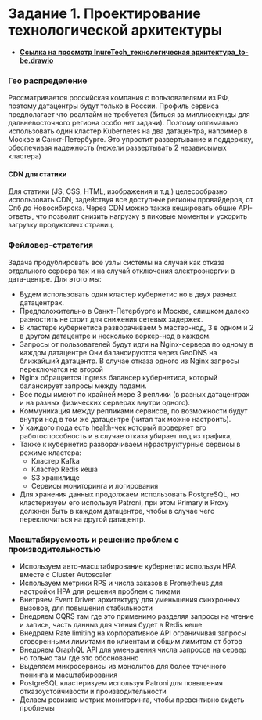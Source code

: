 # Задание 1. Проектирование технологической архитектуры

- **[Ссылка на просмотр InureTech_технологическая архитектура_to-be.drawio](https://viewer.diagrams.net/?tags=%7B%7D&lightbox=1&highlight=0000ff&edit=_blank&layers=1&nav=1&title=InureTech_%D1%82%D0%B5%D1%85%D0%BD%D0%BE%D0%BB%D0%BE%D0%B3%D0%B8%D1%87%D0%B5%D1%81%D0%BA%D0%B0%D1%8F%20%D0%B0%D1%80%D1%85%D0%B8%D1%82%D0%B5%D0%BA%D1%82%D1%83%D1%80%D0%B0_to-be.drawio#R%3Cmxfile%3E%3Cdiagram%20name%3D%22to-be%22%20id%3D%22-FQbQIRzEgXYEJ3rUFKh%22%3E7T1Zc%2BI6s78mVfd7mJRXlkfAJnGCbfaEvBEWA2bJsMTLr7%2FdLdkYMJlkJmSW43NqAsiSLLV6U6u7dSVXFv7Nuv8yMVfD0fxKEob%2BlaxdSZIiiAp8YEnASqSCmmMlzno6ZGXivqA1DUe8UOClu%2BlwtDmouF2t5tvpy2HhYLVcjgbbg7L%2Ber3yDquNV%2FPDt770ndFJQWvQn5%2BWPkyH2wkrLUj5ffntaOpMojeLuSJ7suhHlflMNpP%2BcOUlimT9Sq6sV6st%2B7bwK6M5Qi%2BCC2tXPfM0Hth6tNy%2Bp8FUt76tC%2FVvw1JuNNOdgfFULX%2BT%2BNi2QTTh183QNzT4rl7J5fF0Pq%2Bs5qs1%2FF6ullCl7Kz7wym88qh4s12v3NFx4Ut%2FMF067dULlH2T9yXl1Xa7WhwV1kbj7VFRk0OWyl5W0%2BWWllMtX6kwxPK8%2Fzyal%2FsD11mvdsvh0dupbISzF%2BDXZLuYw1cRvnqT6XbUgjfglD1AXCg7hSYH8OtovR35iSIO3ZvRajHargOowp%2Fm%2BUJzVBcllf329nij5Dk9TBI4Iwm8YZ%2FjqhN3vV9O%2BMJX9AOrywfw2p%2Fv%2BOqeLDdC7uV08m8hCye1%2FnPUh%2FBuSCVBkZNOQSFG8Pl0UMjnET33MUSf9F%2Bwh812tBxM5%2F%2F32rWGmmI41bog1s0XY7ERlxscq1Qt6y%2FdqnKf6xR38EtbVe%2F8%2BnC2wJkIysDOqYOyZkkvK%2FHWfHCtfun1tWxXvzf14mrmPHzf9ZyZITTC5q3VcqRCaSm2J4PNszWt3Obu16%2BeJxVtYXSjh1V1V%2FHmo3rh%2B7IcPHhDV%2FIezJe2U7C1RaHQnnuTxu2sNFtOK%2FXFfbFfqTcmk8VE7DUH5veJ8lRbTDvru%2B%2FCYpUPX3ZO%2Fn7UbqykzkvJXQzvqoWXp1k9X6%2FPnyulhVLvh%2BunRiu%2F6IdP3uJKKvvV4utmHXS1h3ahuHKtV6e3njy17SU8q8M%2F%2Ba4iqaZvFoIBwOx%2FJ4ziSpJV4Kbj8d%2FOLd6kv3ezkG%2BifMhElFMeIqkphFO4FAuJuOAbLCSiiOmCZGkZpzsFCVpDeNdXm%2Bl2ulrC82e%2BjOcWAnBhTP8l%2BijNpw623SJSlPubFybjx1Mfl6pMryxFpUJUAt%2BH%2FW3%2FSi6xn1J18%2BogtsKiSpX6rSU9BWXl%2BcHfDUJh2r9tCgNt9VqTh%2FIwUGUzUF8Hi8GrOSt5ZqUYDheDqXE7fHm6ba7qLSM0p4bTv%2Bm%2BPEkTIfo9XMznQ%2BHudaQJU7NS8gzNDOjftLzoP%2Fibeutu9yypc2OmLAx5MrFD3%2Bs9NlfGTaNouALU16VGWHKsQPGtmSlYlZJcm%2BmSGTYEQys5ZrvnmLoZWBVFMcOeRGWhkawP4yj5lmviZ6KeIdRmTmjNelSf%2BgnvtKN23kG9CvQzX02Nm6eX5xuvaExN0Zw5QdPtTWvh8fipznaw7G6e2sL06fFp%2Frwouk8Vw%2BlJ%2FsugIgbDB38O858PF12AQdMFmLjw2zLbxs7USqrdgvcJjm9XFNVu62oj1BUYi2S2Xcec6VCnpwB8EB4KK2tgO2DeulibdbxkGbQNoW1gaQf1Amgb2lrUn8PLSh6VtQdUrx2VYX%2FtYb%2FddqBcD%2Bx2A38bZhvblhS7AwytpUC9kgr9qLVZL7CCEpYp0DeUGdiPYsK8zKmiWjMDy2BcHclkbUVoG7CykmTBupkVJYS5B6wtzBMI0IZ6ACPsO8D3wTiDRujsYN1CM9RhTO7O1jqw1iWAl%2B6bM1OE8cD3hmjNXAfgCW0M1cL1DOC7Vn1g88Ixu6rJ5mmYM2NntwH%2BHTOA8co2zAnG4cHY2LsrimyFLp8XzAHmRX2zsnheMF7fbhvR%2FCUb3gtlqqm5EZw8atti68zWFGis2%2FMt8YXwwW734HkJ6jZChBGspw%2Fr6eF8zHZpx9tBWQn7hTJzZ4aOxMv4ej4Z8dx1k8EG6AvqAI53BKAphA3QVinAMZpIC4Rj7s6CNbXapoNrjTCB9mxtNAdxEGACZQQ3HeriWsMatJEuk2sN%2FWgmjO%2FOiOfUxfl1oHyA%2BK4g%2FHF%2BLYbDgTWba%2FR81pOTzxmOOz7O1SYcMDyic4ChRbBwkT4keBe1BxpXzADh5yJ9B2zOrgrz4%2FBrCIhvFtGay2EJ74L1S5SFhNPsPYAPDZWNoyQTrU7jelIrphkcP9Bz21SwjonrPiXYAs32oK6zwzamhjzoFA4PrkBzOhlTXAYwhXVm7Qfw3UU8kRNwUtl3F3kifnqmS%2FgcmPAuQxvs3z8z6TvDs4FizSJaZO3Z2rvAh5JlwEuAr%2B77I3xS98%2BftMS4fA67aD6wBmze%2FL2%2BOe8RjABunB4d4LEcn9uDsK0Z%2Fr5MpzIYD8JFsGYDVgbjMBlvwPeEDD9dEXkH8jmab0C8BfmmyNtDXZNwwQIeC2Oh9oAfMmvfAd7ksPbAW2isFQXeCfOjshKv1%2FBtxCkos8JOwMpMxeQ8FujVN1nb0Gp3AvbuXmhq7N2Ap8iX8N3Aqzq8TEfegmWCTbRFfQIeV%2BndQFPReELAKeDh2KcpwfuP%2B4T3RPMxRat9R%2B1BHohRe5iHytrrnI8APIB3WlNqD%2Fygwd%2FfkCzXQ54l8LVE%2FuxRGcDVIn6H%2BIr1TCqDdWH8gfWHZTLUY2sWOp7N%2BKcEvMxnbfkY28TbPZPJkhDWXmD8vCNZLV5G8yYerzJepzO4dejdAsKA9wlwQxkBMizsyXH7uE%2FTi%2FEo7IgmGzvIzU7Unq0ltgda4jQtwG%2BJtdcFi78fcEdiMruE8orzxo5qM7kD%2BOaIrM%2Bewvg40aLCx8RxU2e0rHU4%2FXWCSM5YJBeJz8gMd3FMDcFm8tW3QstEWRiXBVSmUdms4XEeDzzW9BnNIs40uOzQSW%2By9zgXIuxQR8L2uB4W6xNgb3I%2BMxAtkr%2FQHnGaybQIF6C9LptiQn9aDlf9x%2BbcmBZAB72bWkqvvSnUZNBCQwX13kvuJ0TxYD%2BRO91PyCnbiajs07cTSsp2IjeHt5aH09eDbUXu%2Bw4tY%2BWDbw7%2FpBbjFQArrQk%2B%2BDbuL6ZzmHUJqpTW0%2F6cWgoDttnA0rXz%2FH%2BwbYKJCNHH%2F1il4XQNOwratWDF%2BXbNyuej7Xa0%2Fsa3m%2Byh8OLzh9Pl6FsERHwiomFEZQ9X2GTLhyOyMhrmhiyeVFrgPR3Pt6JZ8PgKNqMFkf5KV7DVKQuJ7wX6W%2BLlHD7P6xhiarkCmLUGIKha9BjWj0HwEKpQTEsRlR5bTY42ZovpcIjPyn1eMIAXjRBeK6g6npPFk2NbOTa55H%2FJ5LJ8Kte0VcnR9GZdCOWWEcxGntDqNJ0WDLFc2xVd82n1WJt4VtGGgu3OLc3X1sudI7ZC7VZpPMAkobbVc57aLmjqHde76zg3j0vcJOa0RzGsjRerYDF8XIl5f6KGi%2BZdrqFI5YfKeCCt7sbDEsC23AMwlUv1YuU5b9%2FJt9CpdHcj3lo3IXwtKO68Pal3K%2BmGDz61v9NKUSgcMJXIIJE0UkT2%2ByRXyeV%2Bnau87Ia5%2BfOy983QJ4Za7mk3rVJkpMis2GdW8r1IcHbFJUH6oVkql7Lin2GWSl1x6UOW7XdbrA8BdR7X3rRsfy0kMsN2Ztj%2BYgZyniL%2FILpIO%2Fv6RU1zzEC1r8f0yrPNYPWW5xXUd2h%2BmtVKqGWsuxNtLVPi%2FgNK3CdSJBfh8nUkMw%2FOllJINJ%2B7zhcuJcfVE%2BQcDZ1Ri%2F9crbeTlbNa9uf6vvQIfvs6tRVxWITkDHZqAfcm6e%2B2q0M4414oeMQf14KYjwp62OG1KqpRgebzV7BfQfJXfbSeAgiQSKiQTQPH%2FhN6F8x%2FtVtz5vImO9v2187orf6U9EVfj%2Bb97fT1cHCfvruP9aqPOxwcuvH8jG9B9FSVr%2BVDo8c3KTpVTaA61cufYnt8Avsr0HkaLNRtw6uYZakX3M%2BEb0b99Ztc%2FLRtyomqVq%2FpK1LV%2BvOZo3d39X5uhsytedMBRg%2BK2utw0rl3ldpDeCM%2FCgO7PhzYxnTeHszXTmvyotnTWv%2Bmu2htGva0evc0b9y7m2Z12iy0W4%2BGuWpY0Nv30O6IebVaHFqPoHZWV8%2F2sgWcs7Ma1dytUa0V7u%2BU8XxQe7IK1mTbvJtqnr8Z57tMUZuAoqa9WrY1mQpK5%2Fl7323t7HKj8hDkBvdiDlRFYd0sSx3o%2BbF533XMeavpAVTL4jKYPBjwZQNLU37cKPc9x3qtb%2Bfl%2B93da3c5fVR01MuKwdh%2F6L5ovhQMANDl8mozF1bq2MvnO0K9787M0A6VcqqyNh6rRbXwdylrQCzb%2FnR5xIN%2B7MbzU%2F46YprbweWIRUljJZexFL6piL1f6YMlKFbJAqfT3zLZ5yr0PX9YDn9PbXjqQatTGx48LeUSNbWoLfwVot6O3qvRXznx9ug7NygKiQ7lhClRTzQXPlfZjN1APqRsfnAv%2B5fbcS5P2dHTWAZGXotKiqRMofzPsOWlS8nCj3WIEz%2BgjTvaDiansB32N5MY5gTozSGgf%2BirlO6IlMREEB5SIa%2FqUrpY4Q5Nh%2BhSFq4FAVS6inCdk%2FGD7PIVeiBSsXRUWkwtpS6OaxbPdJyn1vA8pRPxqEwqHNUlDI%2F0joXvoLv3tbt7Hq2XoAVvrqeAsgiBl7UxIAgyPe8UlRNnKxpovUTlF0Pv4nU%2BOvHi%2BJ0vXotCimOufIriinKdL15KU34Hll9aU1YjG%2F1vU5PTQZOpyZma%2FCcI08K7CepL1OR0t%2FZMTT5Vk4tS1M%2FRkTkrySd02yOlGDvsLxBpls8bZn3L9OT%2FNGn%2FCXpyOuW%2FwzM%2F05P%2Fm3ryh9H7j9WTI6p7C8sPOUYam0hg%2BhFG6pKuVasnGLld95ebCM6fERv4TVQOlW0lJ58AV1XSTl8K%2BQ%2FDtrMZre3nGdK%2BJBC7PVQN3i3olTMHkyRllRPZzL6nGakkgYtz9qUkJvQA8azcJLDPYSknq%2FlwtD4M5V32FxwBun3QNXAfROVv41MhsUwcAROoBKu5PcSXVAmZImBPhPTZM9Y0BE1I9AnUGy0%2FC%2BsKP8a6eNd3QNPqh5EOj2P3ePcRn9BTkv5Pu2%2F90pKLBelwxQune3pJKKTsUXKX2qMoxR%2Fz8I%2BEIUf48jlxyKn%2Bz%2FmLweJr3LVso4HuWt%2BT7lrf33TXqkmrlVya37ZutqVHYbAcdA1nqN8%2FBGunafSCuj5bTeaTxlPTWee7u8HmuX7srqU2Co93%2FVa%2FPmDuWkV017KemlXzdhIOrqRyixy2JqW25pdnsvv64IX9QcUS663q463%2BvVxrDnbVSmG5fu61V87yfjxbzXPqTcsyllKhVVNbs5uxNBrXpE7Z9Gxx%2BRC4c9kUF6F%2FV5g%2Bw2RGT7fu%2BqYwU%2FJN83lcEh9a9w%2BDemFc3LWq2%2BBp8XT7VLj655y1fkwvxZ%2BiCyFNGbkYXWSBAVdRYMAFzDOsI8uZLn2c9YBcQU5sJ13zvCp2YmfJHND%2BUw5on8llouxAhztO8XS3KSopslm5GA96x5nMh3MdpNtFTvMWpKc2uPo3ExlUe14jPEg4gEF4iXoUaCd1Z9gXfk%2FUnTV2tmZi0DxLeICf815ouuZR%2B1Kyrhf19wBzfFrMN88wPyPsBLZ2d9OcGq%2F1aW8GSky%2BflueDG8c5wmet9sGBkuK0C5saUYAnz6Mmwe7NligKwXvlyhY0dQd3%2B72lJamy1DXa1HbiWG2rQezXYbPqkaBphVqw%2F8p%2BA4cn8%2FeM4G6XahbxmB9w672fLvj%2BACzgJIHsABXaT8GCriEzzv2nlkTPrsP7PeQ%2F56z31EgLQUy83%2FUF87JwPerME8BPmU%2BXxF%2FY3A2Ba3iOMSebwo0T%2Fh3iSDHjzMS8TAcSSyeMJKvjXHM%2FZiP%2FA02KyX3syar%2FD9osipWEoar0uk50ZeZsJR8YtX%2BeRNW%2FjghUpo943dbsCKv%2BcyC9Rls56ctWJfLo%2FeOs7aPWLAifPkbLVjq6dQzC1ZmwbpshPr7mchvs2CpcgqPyCxYX23BkjILVmbBujiXifNbH248UyxYaT5BF7NgqWlW9MyClVmwMgvWV1qwPs5I%2FjALlpo%2FYRtfGZXNnP4Oo7KvfjomO2Uzmoy2fvOY%2Fofh1hF7Pwr8%2Fl0B2OrpEUa1P52jCnLOYpVQcijdhGDU36kC4ZxrzFKXXMb3m5HWI1D5%2BOZXSFUC3ktw%2BV%2FeT%2FOn6NGZP44eZz%2FfvYK88zrOZt%2Fzt3xqr1EHq%2FF4A5h2jADxCH8eJ6LcDZlx6iw%2F%2BIBHnXqo8qnFlJApQUrZeKqCeC1eimFH%2FreZUSYzynzVdin%2FYS%2FzmHgOiCWfZry%2FmJkmMiZnZpqr92cg%2FRGETqZ7O5q%2FjlDo%2F9Xgk%2FLXQjEXPX6Hnes%2BjvN49%2FngDzKFJWY7x4F9G%2FbX7v%2BlTpw%2B8YmEQRP4I%2Fnlf%2F9LLPkZ0L4JneeYt3xLDOr40PkYIoP5brM9r3yez2p2oHhmhrrMUPdLkufoEFmSrwt5IO18XhGLsqoUToP54gC%2Fgw23fM0byNT%2BE7KipebAyBzRMjPeoRmP3YhhtUqBpXvs1hTN5bfiDEJb9xS8ycJsuwq7kcSQ23RDRW9naR28TSKszQzfrtDNIAHUD%2FhtH%2Fw2DVNtsxtfPPYOh99O0e2324bHs9qreOsBv9WC3SaiuSremhM%2Fn%2FcwY7%2FP3o39NTyz4wVoJsRyNA%2ByengbioM3elAWfegHbxKhOViCF92eIdjtucmy7OsCe4ejWmjCC5TApGfsRg12O4Ch2h26lUHmGf8Vu%2F3UT%2BCL3L%2BZC0%2BtBIwZLgIeX%2F10LPHHmVERQ0%2FF%2BH%2Fpw6wpf50rqkr8v3rKqM5U%2BXxtWvqwNn2sc4J%2B8cvnhZJ0rUa665sazp%2Bje5%2Bb8qXOJ7NsAr9z4ysd6h8F%2BTrWIYjQT2k87dzwAupHOlWn6R%2FZHvntPbJ8hXf%2B%2FmCz8x5C%2Fo8C%2BkfTim6GjurJp02WqyHtvP8e%2F49j%2BzvLhCE9j9%2B%2Ft3ztWmVtYzj6rWc1Pb8yu%2F2%2BA4XGKU77na3eL%2FeF4njY8oYv0%2BKwrD0XXm3P9jY3g0aAm8pq39C%2Fb0qy2ZwN%2FOFk6JQ7rRfxrlPKPQZVqVnx1prhtEJdXirdMJxt592uXH99XMy0%2BrA2XNmNZnv9uu2%2FWt%2BXpftHr7jQ9JpbNibaXd9f3z0ZwIyqvWZt%2FDyrvr4Mus7t7biVu7vZKfPSff6m660eHdVZeLNmXe7OVubL98ZgUdzW7zdCKPRyg%2FXDoHz7fSvUrcL2bvPyWB0vrPvhS798W9j2PLMGvXfrs6meG1buJ48t22y3MT%2F%2F%2FGFaUfJ1R39rJ5sJJpAoqCceiCYxR0avWP2M0jEmTbZpefxFQbiW1IKQU1QxJ0pF4VIXORfSosn%2FozzzQ8LJW61dEk6ZMPoKYXSsBWTCKRNOmXD6iHCSjnZNf7xoKn78bPEj1pD39iH94BTvT%2BfNknj91qHbu4We9DU7sn8N%2FKJyrXzgzPNC%2B7QPLU0mDjNx%2BM%2BLQ%2FU42uCPF4dpUZOZOPxd4vBgD5iJw0wcZuIwE4d%2Frzg8Tgzx54vD06CazA%2F%2Fky0GxUNnih%2Bfs8pp3sdF4frABeNS3hPFNyIzspP3N0joY3kAfu8avxGZ8WtOpdn93L94P%2Fd4PHxWhv8mofzU3TWphKIWr5NCNX%2Bp0MU4e092sPeBTZ2xdNajDZC9UFv1h1fopj%2FvLwcfPue7yBah8Ev8LXOa%2F10sIfJTVQ4V7Px1Tkr6pqZku4j8QQ98UWEDfam4RzHy0s%2BU6osp1fLRMZwcMeqk5BBS7oWJov0usOrvuBUmC5D4jAAJ3cRAAcUMexKVhUayPgt8cE38TNRLBEmEBusnvNOO2nkH9SrQzzyRi2NqiubMCZpub1oLj8dPdbaDZXfz1BamT49P8%2BdF0X2qGE5P8l8GFTEYPvhzmP98uOgCDJouwMSF3xYFG1DAgBE2QgwocFW7hXlEFBZ0UFFEykeCOUa0hoMBBuas52NuEYCNYAkmBiYEVhtmRmUl1Y7rNVQroHwknqW5GBQh1maGyPOSKLVZD5TqqAx%2FNwRWxwxsDQMhHOxDYWUNyW43WFm7JNo6vVfCHC0ARxXgKLJ6jsfLFFujXC8SBYdEZdhuqgSmVuLBIo5iIrzbvZ0ZumzOrD%2BVte2EJgV30HslzNcC7SUrNEI2ZkNg8%2B3trLDjR%2FMwNeOorCd0Z4YP84U%2BB6KpmQRTU2uoZoDBMopsaR15D8MOb2%2FKB7AmnBnwMtNnMBnsrLYhmi2W%2BwVwLuSBMIIVDjCfDL4nNFl71QpLuFYBjBPGwWGqwZgDWncV6gesvStaIeahMQE2A9nuUHvFmmFQDQbQOKEZdtj7ZwYG8yDOB4AnEmtvsDWbNWB8DQ%2FoAuepmm3DP8B1nKfWCxDv9kE4USCLIQLMBAp0wectCmRhdaBfWBOZBcJwvBVfLIueO%2Bx3B4OP4JlGQTEq9gPzVKg%2FFiijsgAhV2HvnVM%2BH%2Bg7YM8oJ48MeOzbiMcsvw%2FMC9av7cL770yzre9gvTjMHcRpDE4COBkcNm5IuYSQpgDfWb2eB%2FgGz2Ftwp6K%2FcK4RbutY3tYmw7gmMnXdqDYrL0MffL39AQaC8GT1wsHnIYBT7UBldkAHx784wMNcpwtwdw7FGgEcFYR521YN7vdCVh7XbI5zkMbkQczeZSTCMtmrofwwHdbM0anttbkcCDcApjphG8YNAWcwY%2BDnwhfdAZvzHtEsHRxDSmgi5fh%2BkZwBHxl%2FMeE78hfqc%2BZy3hSm8YH9QaM78xwDD0B6RxpAWhFZbiuh4Bj9G5LGygc10NYD%2F5uQzA5rQBsFD52DCrzWXugpRatvQxzkFiZA%2BvRocAvC%2BmL04%2BlmUjnCANGk4HCg9MAzzTApbbBaEorqSwArSNCGadJF8ZhaTby1Jmh8j4VK%2BzBOAHOgNcEQxxnCPRLuDwQYU68fUe0taFmE98u8bGbMsDFgTKg1xLOg%2Fi7SbwJ%2BRrShx7BToS5I47AulDQGsCmQ%2FgC7T3km5ynBzYF1w2IThk9Vo2Y9roY0OZGNIzwUGMahTW3EGdnQGeaw%2FHFZPADPGTzw2cYqIftQPZNOf3NhhrRHcCGaLKC%2BD%2BQGG0j3jJ8BJyROM36CHOG9x2A7B1rD%2BPieA9lhAPQ3kCZwXl9L0D6gvYCk9nII2FlgAdCGfDFDpcfQAtEay68sxfiO5FHch6sEg%2BdcVrUGgG0xzkiLcoRv7CxPc4XIGAzPoD4HdGMZLNgQZy7SXRAfAPmAPTcCHF9ehKTzVhWkk22PrBmDS57XAXez%2BQAyDWT8zKYE%2BU%2BA7gAz%2B7w9p0IP2SApcjhKlJesQDluMFhbXoW6EIYeAg4w8sagMcu4TbyDeR5NtJg25GZvADcCnv0HuDHCsECYdWmXGXEMxgNo06iy%2FTOCsBfcyXW3pVMkicl4qkgD1FeAE52eHClK1MAJbV3FIa7hkQ8BWFKNEj4LFhAI1RPQ5lE8FJYUCWNU6U1JbkJco%2FRsMhxlQIrrdlEY3LR8Lm%2BJAIv5XKxBO%2FiNArryJ8ryL843%2FCRxhmv6aksbxvyyQbnK4ZC%2FBmeI41F60m4PcN2FGhKY%2BU4xvgm0jTHRUabht%2BKnhM96lFwqBjxVpQrFvE05B8od0o4T%2BijgXxSjuVWW8fnIIcNGHlTI7k161AOOSaPiYaQ16hMNpooj3zi1wAbkI8%2BkyMdmBtrj89ZGbYZkCyE8ZEOhnhlsVx9IXunGckrLqOAj6JugmXQN9cLEvPgPIn0I8vA%2BYCOIzFdAnR6jcle6Fdk82pILPhWp2Bhk8EFeAvpMogzkjl70kivDXs%2B0pCJvAVoiOmdbsB0qRLBmOt0ApsX5ggckKxl%2BoTL54syG%2Fh9i%2FpCfs%2Fp1ZBIvqGsCgHXQJbZtEa6wuam7%2BVu25X4GgHP0aMyhcENdEuBAoD5%2B2BN2pz%2FaQ7%2FXZIj3mkxPUGMcAj1d75mHtIa8WaCZ9TO8BI4FCRkN9f%2FO8ifWB3iq50d6j8Wqwd03%2BD6uS5GPNDSHJn6Q9hpT4TrwIt9Dk9oYwpsvAM%2F0ruJRph8AJxB%2FjKE9UYcQz7UU5lOH%2BkrJa7Xg05FeIo06IjEd%2BGdMKaA6V8Gp6Ue8n2VwZiCsEWUoQYL8hZbkd5C9AXjD0sSgxnoqoIH4%2BzJjO65TiiYWOZz3TNAnQBoXWYwMxyULaQX4PtclMNx%2B4BktVbyWF2UA7jnSpYh%2FFAm7MtspgPh%2FifRF8kJ4Jt68n0qC6IvgUxAWYb6UsNhuOOi3k2B8si%2FSQ5rpsx1YR%2FwWKQ%2B2yAT2hbTn4G%2FWKTbGKDzmlF%2BTQV1MGiPfTO8B10A8ERicIB9cNhl%2BTRh38ze2ZNQ1rP2DsoElWRmuxFyWgq5XuahDsX0Lq7PkB7fEbnOCPKO%2BA2TqaiDMVrlZT2lzfhfwOlRNlFGIJ8DHZP3gfqBGAXXMxrF57pqM10cdCKDB9%2BbEu7XDstg3TXTOegTdbu2zvvk70Z9kfQc1MdApgZMf9%2FryT1YW66%2Fg0ykdUCYsj1wyORTk9rDP5nzRhhHT%2BBwVMx2xE9d0qNIryX9GPmpIT%2B4AiUpMElfYTlNQZZxOctow24RPTF9sEI8XmHr6OD%2BnHgBozfkJboX6fGcJmN8Y7lKI5yscrloegx%2F4jpIUyHIGXxvgPs%2BrpMQzR68F%2BSATXsdlIMAK%2BItDU4f9G7S7XBuHHacpvEde77A6T7xDlyjhk86JOnvEV%2BI3ke6VMjkgMnzuFpaYs4%2B13EjPhTE70Pex%2FmQGfOhPawPxnM4Zsozm0yeMZQmL8ObTsJO5L0O5Kdl3UFDIDcO%2FtgwGpuSP%2BBuIB8YRvOnZtG0IO7L2cLfkTbmI7dUxBD5nGsqvtpGrH6ac0WWEjFLifhOivm5c%2Fcvpoy0%2B8n%2BowftF7up4r4%2FdvtQoRInwPt7Aj%2BzZHd%2F0Ln9R3hKdGJ7qJeIYspBfT7loP5S%2BWREKTulv%2FgpfeTcGp3Sp9yaJgspqcKie4susOqfrY9Kn6yPfik0PvsOuRi8fyU0pEw7z7Tzr5akP3eN3FdTRqadX147b46G002mnWfa%2BVfylHSroShdnzrSpmafvqB%2BnvlTZgmn44TTWCfdh3L2fDP3ao934vNNp2gsutLTg%2Fr6dNOYchjgeaHPzmwcKeHr6DPfj1J0Txz6AAE8yho7Myjx8wqdf%2BJ50cQkvwryn2jS%2BQPzK2ns6PyFzZ%2FO47mfnRSV0fk%2BO6OV%2BG%2BFnwlJeD6cHCPeCxfX63j4PaQ%2B0XcQffu4H6XJzmhF5iPD%2F%2BFZUYvV4T4TzIcGz%2BbY75C3D0zm%2ByGwMcI4AuZjwf01Q3YW04l8PwXmp0J%2BPhL6maBvgxH77ejkbwjwlaPve19TrG8o7Iyf%2FFREPseAnbWjDyX6%2FDX4mTjzDWJn2nSmjEnE8ayGnzs7vD76jjBfFDuqP438NKi%2BQms6Yz4XNvP7ka0gWYd8QUTu88l87sjno8f8gfBcEZOFI%2F20CI5YR2U%2BP65qttl4gRais3c8yxW5L03AzoTdyB9EtTt7vLD340R64nMz%2BDk0wIL7RuHcEV50%2Fq47Crs%2FUA%2FhE%2B8QxPYy%2F620tDneb%2FjeBONfJk9OrT1fewwlnMqOr708UBQKV4nLA78J14Jy9WdeHxhFh%2F4h1weK0UHEb1u7olg8Xjsp97WLF2Xe%2FvHiFf6sxYtI%2BicsTOIvm5Kip8dZGYQUO6SUdj%2BeqHzO%2FXipF6pIn5d74cTcVK%2FpKzI39eczR%2B%2Fu6v3cDDc4zZsOqL%2B5TvF1OOncu0rtIbyRH4WBXR8ObGM6bw%2Fma6c1edHsaQ100UVr07Cn1buneePe3TSr02ah3Xo0zFXDgt6%2Bh3ZHzKvV4tB6BBqtrp7tZQt2T53VqOZujWqtcH%2BnjOeD2pNVsCbb5t1U8%2FzNON9lMdiT5bSivVq2NZkKSuf5e99t7exyo%2FIQ5Ab3Ys4E2bZulqUO9PzYvO865rzV9ACqZXEZTB4M%2BLKBJSs%2FbpT7nmO91rfz8v3u7rW7nD4qOoZcF4Ox%2F9B90XwpGACgy%2BXVZi6s1LGXz3eEet%2BdmaEdKuUzcdhqUS38XSann7wsZE%2BjHzJBvUEwQvzf5Yjn664DeIfpBraaW2c9ajVqn5q26oIjPk63VQdJ1aclJr1QaI5e5nhVniTwTFC8%2FLZfX6%2F84HNtTtk9IH8EcZ%2B5l0y5zgl5RRWUnCSr8QlP8uA2LUVDQbxW1UK%2BoOTyOVlVPkHBSOUD0WAzK1FmJfolKxFGceF1X2xnbzq4m%2Bfe1ehlj7tzjB4VWrCzh08PPgMYm8quCGNRCdzqEnnKkycw8wZuPthVisZinvGzKuzSu4bZZrv1dlvn3rcYlTB5IK95jJ5jlpnIcsIsDRRxRZYGH8fB3u1wT9fOjkfa%2BOzdaMGpMm%2FwaVTO6kaRfzAHH%2Fuw2VzJYxfeodLVZSyKITm2i19d9hMMSxTxerLEf%2Bqhul%2B4FnOKLOSUvARbOfn08jI5dy3lisD48uxvih%2FKmSoX2DDJv3%2FDpIq%2Fe8N0Bjaf57KT7ZiyHdMv8Cj53ST1O3ZMZwatZlumbMuUbZk%2Bk7r%2F8C3TmfmlefNke6Zsz5Ttmf7WPdOHOda%2FtWc6PUn5ghPCsxuw5Gnemyc%2FPzzNi3c8f8xx3vmLDkG8L1P1q0PXzf6x7yb%2FuC6o3IvzxA00Vrx4h70WFLZH%2Fvb4Aetq019uvm1G6%2Bk40V%2BKficAqWy%2Fcf2pREPvr1k3AqkT5DDKW72sR99iL7wTXbYPmtJymlDlGDDO6HK4mCRHD%2FHpRJM765q5HsF0%2BP5eSNWi3s048p9lM8BT8Zx0yEU48r4bN3nndZxOospqPN4AmRwjbzyGX8Hn02znX%2BlbEP9AvwLhOpeLHQ2%2Bxq0g5i9JTvQmy%2Fo8RkRNS%2Bt1P0hU4Jh8igscy5Tjo3yRW6aq728gHmESG8Mn49Wl2OQ5HrlYLVecXaXwPOEdLI8eIYv7toDtK3u8XJ3leVeSSisPzycmNJhjgU6l6xXUjH9FEFMJZlCi4XfysUeoqBgF84O6Ylw3wvKf6kbad8PAHz%2FhG2T8reLfxCYZy2jzicWHG%2BWDR8nN8uGD%2FYYZy2Hbmyjlm%2BbTB7RxPi1mm%2BdEeUQwbCYqLotKE0nfSB%2BMLOJjWChQCfEo%2FCnSz8SmGgsJF7B8D0cuH96zUvGjeJH2XENFeo1rKsX9qgrBvhzU0X05U0X3a6smVpcroftX4%2F0p0cP%2BZv%2FASYzgGInoZ4xJb2OWnIAIkXz85CzKcRv%2BOwCZlM0peH8C6Pid6YD%2BCOCSC3EJuCWW5TxF5n6WIsmEgUU%2FuJ2CDf%2Fohgr1MBhP%2FWduqVDfvKdCpZsq1MO7KhCG%2F0vlclg1Cs%2FLmF0KQ%2Fh1GixcmAbVj%2FOuPWVxa516zkCIdZ7jZT%2B%2FTIRHY%2FrvoDe29cEaW4ZSkf0Qi5gFEQuTZsb9AseDY7ZF%2BBJZF1VuX1S5hVH9i22M%2F1w2dGMXZd%2BzBIdnTtTVRog2Q0cieyBl7e7x7K%2B6YkaZqClLGUaddLxkGctW6QSWdlAvYNlOo%2F4cXlbyqAyzRUK9dlTG7JD9NmWhxciOBs9yiG1LCkZ2YIY7u13iWa57gcUyVCrQN480KSk8W5lqUUY9irChjOaYTQzaBjzLGkX%2FoG3RJjsnZU9WKIMwZh1rG0GU1R3GGWC2QQuz91L2Sczs2kE7LMBL902WkU6hzLAzl2UQbhtRtmvM9hbZU1UW0RLZWzEKxmERRZRdDTNxo%2B20FPBsc7IVRhE0HcqASX2zsnhelP2Xsu%2FR%2FFkm3RZlgo3g5PEstbTOPCrLM7s93xJfLJaRtOez7IiNEGHEMqc6njVzeQZBnWd3xKyvLsugFzo8a2i0nk9GPHfdZLDRKFJJwGy0QFMIG6CtUrDP1t3j2fQwW7fJM5M6PtmZcW00zHBL2fx8i2eEtNoOz2bOM9vFa%2B1iplMY350Rz4kyVnYwyyviu8KykpaCFsPhwJrNmY181pOTzxmOOz7OlWURNjyeGRPGqfPskj3JpEzLmC3VwAy2uL5I3wGbs6uybNwIv4bAo9KiiCSWUbNjJstCwmn2HsAHykwK4yhF2UKjelIrppk5z95osuzpuO4ssyzQbE9l2bQB56LMpEdweGDRe6djisswSybwBM2IMrkinsgJOKlRFlqWFdv1TJfwOTA1zEo%2B2L9%2FZkZRZJjZVLFmES1GWWxZFFkjTJY1djxzMO9Pl5LvBJzTEuPyOewSUV9GnGWf4DPv%2BSwybc7p0RFZhkvMEjkI2xSlFpXpVMYj0QQWiYi8aKDusxW7UYZOEXlHFAlnsmyTyDfFKJKNZVzErM6OZLd49moNM55j%2B47IMh9Tlv3AbkXZKJ80Vlbi9Rq%2BjTiF2RbDDs84aiom57GYiZlnHA0tyiJMmbNDuomBMpYSX8J3i1FWd%2BBpEr9VQbCJtqhPwOMqz%2BpoRuMJMUstv5VBssLOcZ%2Fwnmg%2BpkhZeCmjfUOM2sM8VH7TA%2BcjmK1SV3hUIfCDRnQbgWS5HmUm52uJ%2FNmjMozsZNlGfVaPMgcrLIOkHvVH2YQpCz1lkXU8O44u1HkkKB8jZfs3PZ7tOIS1F3hko2S1eBnNm3i8ynidzuDWoXdj9nQ%2BHoQby1AMeoAct4%2F7NL0Yj8KOaLKxY2byqD1bS8rO7nqcpgX4LbH2umDx9wPuSExml1Becd7YUaPs6jyzOa6%2Fwvg40aLCx8RxU%2Bc3R0Q3FnSCSM5YJBeJz8gMd3FMDcGOb3mwTBZJyssCKuOZ6xse5%2FHAY02f0SziTIPLDj3kEZoRzmGGbB91JBbtaXo8ehdgb3I%2BMxDjbNiI00ymRbiAtzfIppjQn5bDVf%2BxOTemBdJD76aW0mtvCjUZ9NBQibTiy%2Bw%2Fkp0U970kbC1JA8PRbkV%2BY7OSfHaJzUrCAJSyWUELK4KMHGlOti3MghmB9OiXk%2FjOe2FeOm90kzTC4uaCKrOcJVFfPG9J%2FJTnLlElmrWQ%2FPq%2FfaN9HpO4IeYyiZ8f5TOJK6GZd18pkdckrsFym0jqvlqU4WRfZf9sb0XePy0k3pEOw4pmUVX4Q1trNLjzb7hKtDkrCyllhfhb6aBevCKY8%2BRgraDmZtonBLJWr7DpfL7iJoG4DT2MljJtmakCx5jk83Sz1Mm%2BlB%2FK0dY0LuRHeFgYu2ORUSGipHLCvpW%2F%2Biz71tt5VNTTTCpqei4V9Xw2FfUD%2BVRUllFFPcypoiazqqgHeVXO25niSf8zJqCkvTvBNBMsOL8vPbYXiQnufMyCcwke%2BUssmAoPz3J4vZNDn%2Fede18imVp2x%2FDH7xj%2BN9KpfTgnRe7ozsjYBzPpoh0F2h%2F4ZV4s67GSckx8RDQfdsQ8A%2FSr2L56zlcz3TPzwHnzX%2FbVzOyomR01s6NmdtTMjprZUTM7amZHzeyof58d9cSKKqc7Q3987xA5vkd7h2JKJvuUrcPlMtopF%2FPEz1xMMxfTZPnfY3LLXEwzF9NjuGUuppmL6T%2FJ7DIX08zFNDONZqbRzDSamUYz02hmGs1Mo5lpNDONZqbRzMU0czHNXEwzF9PMxTRzMY1rZi6mmYtp5mJ6eRfT42PiKOfd73Mx%2Fbqkv3%2F8zb1nM8Edz5fUC%2BEKMAUUC%2FwrXQEClYXE9wL9LfHy0zt51fLDaLMV2Szxq8S%2BXl8j3mY39v5nb%2Bz9OE%2FJST%2FmKVHC%2FiRPyeUu5ntyPr3ZOaZyTHqo4v9qpm5JulbjZI5%2FBws6N%2BWzLjvvTl45J9GZ9grA06JOjEqLWBdjbIylJcvhr5rgfPCzck2%2F4Zt0VgfbM7%2FLTOALYBTNISrQ%2FYGIE0eVT2jqJc3UrxfDBASeU5h2GlR%2BJ4s%2FvhKDhYBIz%2BMPKcJlbWM4%2Bq1nNT2%2FMrv9Dmpv2SlO%2B52t3i%2F3heJ42PKGL9PisKw9F15tz%2FY2N4NGgAy%2B2jf075uSbDZnA384GTrlTutFvOuUco9BVWpWvLVmOK1Ql5dKNwxn23m3K9dfHxczrT6sDVd2o9lev277r9b3Zen%2B0SsuNL3mlo2Jdtf313dPBrCyaq9ZGz%2FPqq8vg65zeztu5e5udsq8dJ%2B%2F6XqrR0d1Ft6sWZe7s5X58r0xWBS39fuNEAq93GD9MCjfft8Kdauwvdu8PFbHC%2Bt%2B%2BNIv3xa2Pc%2BsQe%2Fd%2Bmyq54aV%2B8ljyzbbbdSA5w%2FTipKvO%2FpbUuW%2Fpffmo1AqLqO%2BRfLoQEaJpzJKFD9B8X3ZDXPz52Xvm6FPDLXc025apW%2B583vDD14V808s78lapqz42eWV8ocqiBRdEZxc3lzajQaXWt38jwPnEpckvTu78SFQzuPV29e8fCkkThMYZzaQzAZyUWZxniL%2FILo47x7%2F03aPcX9w2IIfxHyawnrc0U2r9ifrl5kJ4etMCJ9IklyIy9eR0DwwTqbQaD53nS9ciEwjpfA3JeAXrnOCcnWQhF9Qclc%2FnYT%2FKD3%2Bz2XllzjvSiblTwWenL7Al03BrxZyB8ogv1bubAJ%2BqfhG9V9Ov5%2BOVKfa4JfdB%2FNRDEi%2F1fi9GKD%2BIgb8Gu3Kfw%2BYz0PvHVAu%2FlYon156%2BrUcMq8eMMgfMMdPXJ4UIkjll%2FIZQfdF66P%2B5vWR%2FvT1Uc7smb9mfaRTS9DXro8gHi7QtSr9wjU%2Fl2J8b9xj8%2Fkrd8W9PhJSf%2B%2FvIev%2FDw%3D%3D%3C%2Fdiagram%3E%3C%2Fmxfile%3E)**  


### Гео распределение

Рассматривается российская компания с пользователями из РФ, поэтому датацентры будут только в России. Профиль сервиса
предполагает что реалтайм не требуется (биться за миллисекунды для дальневосточного региона особо нет задачи).
Поэтому оптимально использовать один кластер Kubernetes на два датацентра, например в Москве и Санкт-Петербурге. 
Это упростит развертывание и поддержку, обеспечивая надежность (нежели развертывать 2 независымых кластера)

#### CDN для статики

Для статики (JS, CSS, HTML, изображения и т.д.) целесообразно использовать CDN, задействуя все доступные регионы
провайдеров, от Спб до Новосибирска. Через CDN можно также кешировать общие API-ответы, что позволит снизить
нагрузку в пиковые моменты и ускорить загрузку продуктовых страниц.

### Фейловер-стратегия

Задача продублировать все узлы системы на случай как отказа отдельного сервера
так и на случай отключения электроэнергии в дата-центре. Для этого мы:

- Будем использовать один кластер кубернетис но в двух разных датацентрах.
- Предположительно в Санкт-Петербурге и Москве, слишком далеко разностить не стоит для снижения сетевых задержек.
- В кластере кубернетиса разворачиваем 5 мастер-нод, 3 в одном и 2 в другом датацентре и несколько воркер-нод в каждом.
- Запросы от пользователей будут идти на Nginx-сервера по одному в каждом датацентре
  Они балансируются через GeoDNS на ближайший датацентр.
  В случае отказа одного из Nginx запросы переключатся на второй 
- Nginx обращается Ingress балансер кубернетиса, который балансирует запросы между подами.
- Все поды имеют по крайней мере 3 реплики (в разных датацентрах и на разных физических серверах внутри одного).
- Коммуникация между репликами сервисов, по возможности будут внутри нод в том же датацентре (читал так можно настроить).
- У каждого пода есть health-чек который проверяет его работоспособность и в случае отказа убирает под из трафика,
- Также к кубернетис разворачиваем нфраструктурные сервисы в режиме кластера:
    - Кластер Kafka
    - Кластер Redis кеша
    - S3 хранилище
    - Сервисы мониторинга и логирования
- Для хранения данных продолжаем использовать PostgreSQL,
  но кластеризуем его используя Patroni, при этом Primary и Proxy должнен быть в каждом датацентре,
  чтобы в случае чего переключиться на другой датацентр.

### Масштабируемость и решение проблем с производительностью

- Используем авто-масштабирование кубернетис используя HPA вместе с Cluster Autoscaler
- Используем метрики RPS и числа заказов в Prometheus для настройки HPA для решения проблем с пиками
- Внетряем Event Driven архитектуру для уменьшения синхронных вызовов, для повышения стабильности
- Внедряем CQRS там где это применимо разделяя запросы на чтение и запись, часть данныз для чтения будет в Redis кеше
- Внедряем Rate limiting на корпоративное API ограничивая запросы оговоренными лимитами по клиентам и общим лимитом от ботов
- Внедряем GraphQL API для уменьшения числа запросов на сервер но только там где это обоснованно 
- Выделяем микросервисы из монолитов для более точечного тюнинга и масштабирования
- PostgreSQL кластеризуем используя Patroni для повышения отказоустойчивости и производительности
- Делаем ревизию метрик мониторинга, чтобы превентивно видеть проблемы 